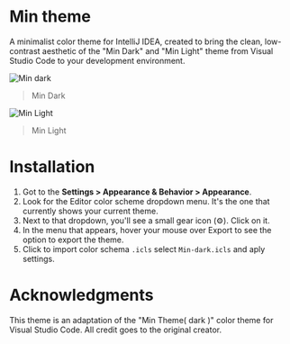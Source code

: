 # Min theme
A minimalist color theme for IntelliJ IDEA, created to bring the clean, low-contrast aesthetic of the "Min Dark" and "Min Light" theme from Visual Studio Code to your development environment.

![Min dark](https://github.com/user-attachments/assets/82f16c89-94a6-4b25-b37d-d47e7914562b)
>Min Dark

![Min Light](https://github.com/user-attachments/assets/c8e36f08-61ed-4f79-8ac5-fb54dedd5168)
>Min Light

# Installation

1. Got to the **Settings > Appearance & Behavior > Appearance**.
2. Look for the Editor color scheme dropdown menu. It's the one that currently shows your current theme.
3. Next to that dropdown, you'll see a small gear icon (⚙️). Click on it.
4. In the menu that appears, hover your mouse over Export to see the option to export the theme.
5. Click to import color schema `.icls` select `Min-dark.icls` and aply settings.

# Acknowledgments

  This theme is an adaptation of the "Min Theme( dark )" color theme for Visual Studio Code. All credit goes to the original creator.


